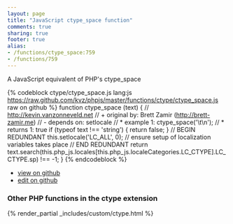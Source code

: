 ```yaml
---
layout: page
title: "JavaScript ctype_space function"
comments: true
sharing: true
footer: true
alias:
- /functions/ctype_space:759
- /functions/759
---
```

<!-- Generated by Rakefile:build -->
A JavaScript equivalent of PHP's ctype_space

{% codeblock ctype/ctype_space.js lang:js https://raw.github.com/kvz/phpjs/master/functions/ctype/ctype_space.js raw on github %}
function ctype_space (text) {
    // http://kevin.vanzonneveld.net
    // +   original by: Brett Zamir (http://brett-zamir.me)
    // -    depends on: setlocale
    // *     example 1: ctype_space('\t\n');
    // *     returns 1: true
    if (typeof text !== 'string') {
        return false;
    }
    // BEGIN REDUNDANT
    this.setlocale('LC_ALL', 0); // ensure setup of localization variables takes place
    // END REDUNDANT
    return text.search(this.php_js.locales[this.php_js.localeCategories.LC_CTYPE].LC_CTYPE.sp) !== -1;
}
{% endcodeblock %}

 - [view on github](https://github.com/kvz/phpjs/blob/master/functions/ctype/ctype_space.js)
 - [edit on github](https://github.com/kvz/phpjs/edit/master/functions/ctype/ctype_space.js)

### Other PHP functions in the ctype extension
{% render_partial _includes/custom/ctype.html %}
